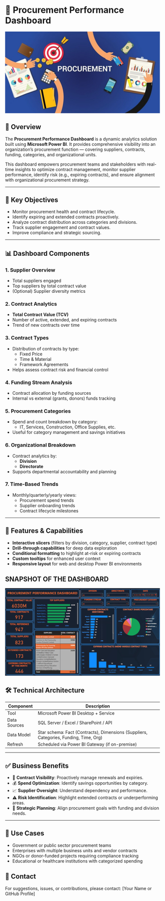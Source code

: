 # 🚀 Procurement Performance Dashboard 

![](https://github.com/BERLINSAMUELRAJ/PROCUREMENT_PERFORMANCE_DASHBOARD/blob/main/1681833361480.jpeg)
## 📌 Overview

The **Procurement Performance Dashboard** is a dynamic analytics solution built using **Microsoft Power BI**. It provides comprehensive visibility into an organization’s procurement function — covering suppliers, contracts, funding, categories, and organizational units.

This dashboard empowers procurement teams and stakeholders with real-time insights to optimize contract management, monitor supplier performance, identify risk (e.g., expiring contracts), and ensure alignment with organizational procurement strategy.

---

## 🎯 Key Objectives

- Monitor procurement health and contract lifecycle.
- Identify expiring and extended contracts proactively.
- Analyze contract distribution across categories and divisions.
- Track supplier engagement and contract values.
- Improve compliance and strategic sourcing.

---

## 📊 Dashboard Components

### 1. Supplier Overview
- Total suppliers engaged
- Top suppliers by total contract value
- (Optional) Supplier diversity metrics

### 2. Contract Analytics
- **Total Contract Value (TCV)**
- Number of active, extended, and expiring contracts
- Trend of new contracts over time

### 3. Contract Types
- Distribution of contracts by type:
  - Fixed Price
  - Time & Material
  - Framework Agreements
- Helps assess contract risk and financial control

### 4. Funding Stream Analysis
- Contract allocation by funding sources
- Internal vs external (grants, donors) funds tracking

### 5. Procurement Categories
- Spend and count breakdown by category:
  - IT, Services, Construction, Office Supplies, etc.
- Useful for category management and savings initiatives

### 6. Organizational Breakdown
- Contract analytics by:
  - **Division**
  - **Directorate**
- Supports departmental accountability and planning

### 7. Time-Based Trends
- Monthly/quarterly/yearly views:
  - Procurement spend trends
  - Supplier onboarding trends
  - Contract lifecycle milestones

---

## 🧠 Features & Capabilities

- **Interactive slicers** (filters by division, category, supplier, contract type)
- **Drill-through capabilities** for deep data exploration
- **Conditional formatting** to highlight at-risk or expiring contracts
- **Custom tooltips** for enhanced user context
- **Responsive layout** for web and desktop Power BI environments

## SNAPSHOT OF THE DASHBOARD

![](https://github.com/BERLINSAMUELRAJ/PROCUREMENT_PERFORMANCE_DASHBOARD/blob/main/PROCUREMENT%20DASHBOARD.png)

## 🛠 Technical Architecture

| Component     | Description                              |
|---------------|------------------------------------------|
| Tool          | Microsoft Power BI Desktop + Service     |
| Data Sources  | SQL Server / Excel / SharePoint / API    |
| Data Model    | Star schema: Fact (Contracts), Dimensions (Suppliers, Categories, Funding, Time, Org) |
| Refresh       | Scheduled via Power BI Gateway (if on-premise) |

---

## ✅ Business Benefits

- 📌 **Contract Visibility**: Proactively manage renewals and expiries.
- 💰 **Spend Optimization**: Identify savings opportunities by category.
- 📈 **Supplier Oversight**: Understand dependency and performance.
- ⚠️ **Risk Identification**: Highlight extended contracts or underperforming areas.
- 🧩 **Strategic Planning**: Align procurement goals with funding and division needs.

---

## 💼 Use Cases

- Government or public sector procurement teams
- Enterprises with multiple business units and vendor contracts
- NGOs or donor-funded projects requiring compliance tracking
- Educational or healthcare institutions with categorized spending

## 📧 Contact

For suggestions, issues, or contributions, please contact: [Your Name or GitHub Profile]

